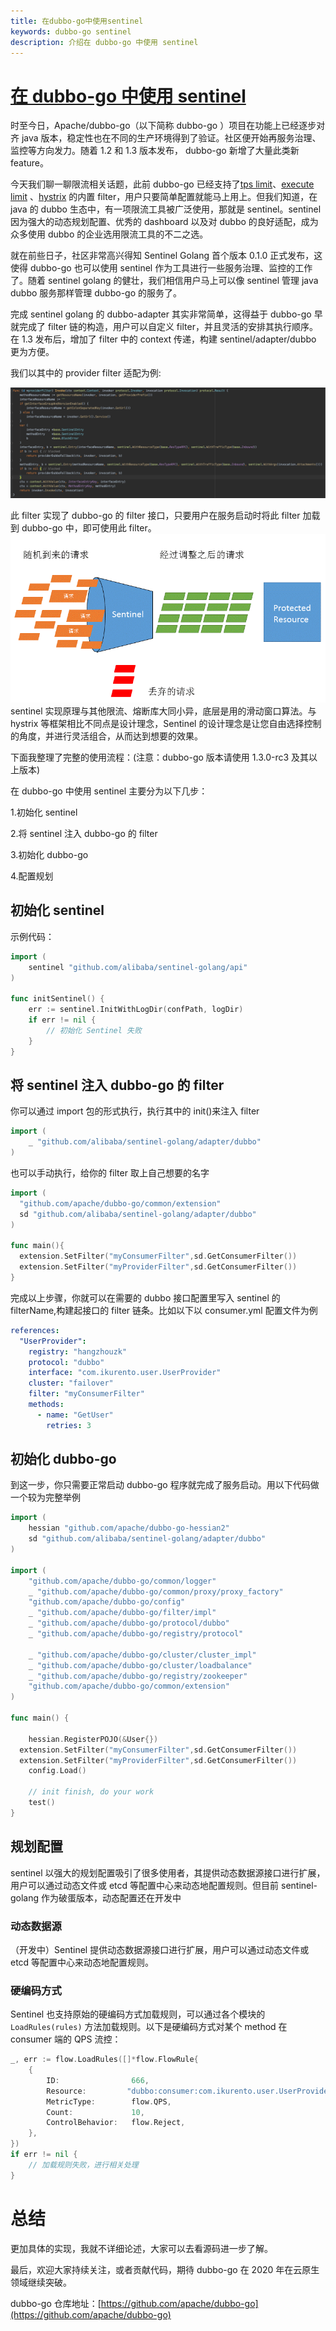 ```yaml
---
title: 在dubbo-go中使用sentinel
keywords: dubbo-go sentinel
description: 介绍在 dubbo-go 中使用 sentinel
---
```


# [在 dubbo-go 中使用 sentinel](https://dubbogo.github.io/dubbo-go-website/zh-cn/blog/dubbo-go-sentinel.html)

时至今日，Apache/dubbo-go（以下简称 dubbo-go ）项目在功能上已经逐步对齐 java 版本，稳定性也在不同的生产环境得到了验证。社区便开始再服务治理、监控等方向发力。随着 1.2 和 1.3 版本发布， dubbo-go 新增了大量此类新 feature。

今天我们聊一聊限流相关话题，此前 dubbo-go 已经支持了[tps limit](https://github.com/apache/dubbo-go/pull/237)、[execute limit](https://github.com/apache/dubbo-go/pull/246) 、[hystrix](https://github.com/apache/dubbo-go/pull/133) 的内置 filter，用户只要简单配置就能马上用上。但我们知道，在 java 的 dubbo 生态中，有一项限流工具被广泛使用，那就是 sentinel。sentinel 因为强大的动态规划配置、优秀的 dashboard 以及对 dubbo 的良好适配，成为众多使用 dubbo 的企业选用限流工具的不二之选。

就在前些日子，社区非常高兴得知 Sentinel Golang 首个版本 0.1.0 正式发布，这使得 dubbo-go 也可以使用 sentinel 作为工具进行一些服务治理、监控的工作了。随着 sentinel golang 的健壮，我们相信用户马上可以像 sentinel 管理 java dubbo 服务那样管理 dubbo-go 的服务了。

完成 sentinel golang 的 dubbo-adapter 其实非常简单，这得益于 dubbo-go 早就完成了 filter 链的构造，用户可以自定义 filter，并且灵活的安排其执行顺序。在 1.3 发布后，增加了 filter 中的 context 传递，构建 sentinel/adapter/dubbo 更为方便。

我们以其中的 provider filter 适配为例:

![SentinelProviderFilter](../../pic/service-governance/dubbo-go-sentinel-a.png)

此 filter 实现了 dubbo-go 的 filter 接口，只要用户在服务启动时将此 filter 加载到 dubbo-go 中，即可使用此 filter。 ![Sentinel-design](../../pic/service-governance/dubbo-go-sentinel-b.png)
sentinel 实现原理与其他限流、熔断库大同小异，底层是用的滑动窗口算法。与 hystrix 等框架相比不同点是设计理念，Sentinel 的设计理念是让您自由选择控制的角度，并进行灵活组合，从而达到想要的效果。

下面我整理了完整的使用流程：(注意：dubbo-go 版本请使用 1.3.0-rc3 及其以上版本)

在 dubbo-go 中使用 sentinel 主要分为以下几步：

1.初始化 sentinel

2.将 sentinel 注入 dubbo-go 的 filter

3.初始化 dubbo-go

4.配置规划

## 初始化 sentinel

示例代码：

```go
import (
	sentinel "github.com/alibaba/sentinel-golang/api"
)

func initSentinel() {
	err := sentinel.InitWithLogDir(confPath, logDir)
	if err != nil {
		// 初始化 Sentinel 失败
	}
}
```

## 将 sentinel 注入 dubbo-go 的 filter

你可以通过 import 包的形式执行，执行其中的 init()来注入 filter

```go
import (
	_ "github.com/alibaba/sentinel-golang/adapter/dubbo"
)
```

也可以手动执行，给你的 filter 取上自己想要的名字

```go
import (
  "github.com/apache/dubbo-go/common/extension"
  sd "github.com/alibaba/sentinel-golang/adapter/dubbo"
)

func main(){
  extension.SetFilter("myConsumerFilter",sd.GetConsumerFilter())
  extension.SetFilter("myProviderFilter",sd.GetConsumerFilter())
}
```

完成以上步骤，你就可以在需要的 dubbo 接口配置里写入 sentinel 的 filterName,构建起接口的 filter 链条。比如以下以 consumer.yml 配置文件为例

```yml
references:
  "UserProvider":
    registry: "hangzhouzk"
    protocol: "dubbo"
    interface: "com.ikurento.user.UserProvider"
    cluster: "failover"
    filter: "myConsumerFilter"
    methods:
      - name: "GetUser"
        retries: 3
```

## 初始化 dubbo-go

到这一步，你只需要正常启动 dubbo-go 程序就完成了服务启动。用以下代码做一个较为完整举例

```go
import (
	hessian "github.com/apache/dubbo-go-hessian2"
	sd "github.com/alibaba/sentinel-golang/adapter/dubbo"
)

import (
	"github.com/apache/dubbo-go/common/logger"
	_ "github.com/apache/dubbo-go/common/proxy/proxy_factory"
	"github.com/apache/dubbo-go/config"
	_ "github.com/apache/dubbo-go/filter/impl"
	_ "github.com/apache/dubbo-go/protocol/dubbo"
	_ "github.com/apache/dubbo-go/registry/protocol"

	_ "github.com/apache/dubbo-go/cluster/cluster_impl"
	_ "github.com/apache/dubbo-go/cluster/loadbalance"
	_ "github.com/apache/dubbo-go/registry/zookeeper"
	"github.com/apache/dubbo-go/common/extension"
)

func main() {

	hessian.RegisterPOJO(&User{})
  extension.SetFilter("myConsumerFilter",sd.GetConsumerFilter())
  extension.SetFilter("myProviderFilter",sd.GetConsumerFilter())
	config.Load()

	// init finish, do your work
	test()
}
```

## 规划配置

sentinel 以强大的规划配置吸引了很多使用者，其提供动态数据源接口进行扩展，用户可以通过动态文件或 etcd 等配置中心来动态地配置规则。但目前 sentinel-golang 作为破蛋版本，动态配置还在开发中

### 动态数据源

（开发中）Sentinel 提供动态数据源接口进行扩展，用户可以通过动态文件或 etcd 等配置中心来动态地配置规则。

### 硬编码方式

Sentinel 也支持原始的硬编码方式加载规则，可以通过各个模块的 `LoadRules(rules)` 方法加载规则。以下是硬编码方式对某个 method 在 consumer 端的 QPS 流控：

```go
_, err := flow.LoadRules([]*flow.FlowRule{
	{
		ID:                666,
		Resource:         "dubbo:consumer:com.ikurento.user.UserProvider:myGroup:1.0.0:hello()",
		MetricType:        flow.QPS,
		Count:             10,
		ControlBehavior:   flow.Reject,
	},
})
if err != nil {
	// 加载规则失败，进行相关处理
}
```

# 总结

更加具体的实现，我就不详细论述，大家可以去看源码进一步了解。

最后，欢迎大家持续关注，或者贡献代码，期待 dubbo-go 在 2020 年在云原生领域继续突破。

dubbo-go 仓库地址：[https://github.com/apache/dubbo-go](https://github.com/apache/dubbo-go)
